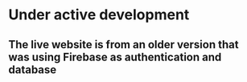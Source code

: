 # Under active development

## The live website is from an older version that was using Firebase as authentication and database
